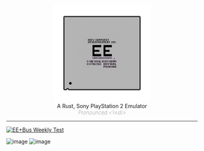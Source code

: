 <div align="center">
  <img src="resources/banner.png">
</div>

<div align="center">
  A Rust, Sony PlayStation 2 Emulator
</div>

<div align="center">
<h7><i style="font-weight: lighter;">Pronounced <ˈrʌsti></i></h7>
</div>

------

[![EE+Bus Weekly Test](https://github.com/cakehonolulu/RustEE/actions/workflows/ee.yml/badge.svg?branch=main)](https://github.com/cakehonolulu/RustEE/actions/workflows/ee.yml)

<img width="1362" height="800" alt="image" src="https://github.com/user-attachments/assets/cd0490df-aeff-4233-9670-dabc7b3e44f6" />
<img width="1362" height="800" alt="image" src="https://github.com/user-attachments/assets/8fad169e-dee2-4f27-9d1d-43796c9fb6f5" />
